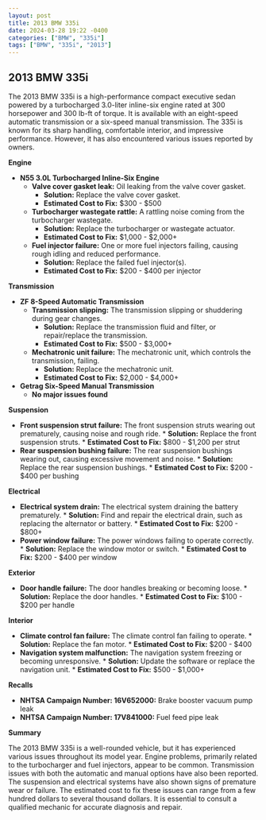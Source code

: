 ```yaml
---
layout: post
title: 2013 BMW 335i
date: 2024-03-28 19:22 -0400
categories: ["BMW", "335i"]
tags: ["BMW", "335i", "2013"]
---
```

## 2013 BMW 335i

The 2013 BMW 335i is a high-performance compact executive sedan powered by a turbocharged 3.0-liter inline-six engine rated at 300 horsepower and 300 lb-ft of torque. It is available with an eight-speed automatic transmission or a six-speed manual transmission. The 335i is known for its sharp handling, comfortable interior, and impressive performance. However, it has also encountered various issues reported by owners.

**Engine**

* **N55 3.0L Turbocharged Inline-Six Engine**
    * **Valve cover gasket leak:** Oil leaking from the valve cover gasket.
        * **Solution:** Replace the valve cover gasket.
        * **Estimated Cost to Fix:** $300 - $500
    * **Turbocharger wastegate rattle:** A rattling noise coming from the turbocharger wastegate.
        * **Solution:** Replace the turbocharger or wastegate actuator.
        * **Estimated Cost to Fix:** $1,000 - $2,000+
    * **Fuel injector failure:** One or more fuel injectors failing, causing rough idling and reduced performance.
        * **Solution:** Replace the failed fuel injector(s).
        * **Estimated Cost to Fix:** $200 - $400 per injector

**Transmission**

* **ZF 8-Speed Automatic Transmission**
    * **Transmission slipping:** The transmission slipping or shuddering during gear changes.
        * **Solution:** Replace the transmission fluid and filter, or repair/replace the transmission.
        * **Estimated Cost to Fix:** $500 - $3,000+
    * **Mechatronic unit failure:** The mechatronic unit, which controls the transmission, failing.
        * **Solution:** Replace the mechatronic unit.
        * **Estimated Cost to Fix:** $2,000 - $4,000+
* **Getrag Six-Speed Manual Transmission**
    * **No major issues found**

**Suspension**

* **Front suspension strut failure:** The front suspension struts wearing out prematurely, causing noise and rough ride.
        * **Solution:** Replace the front suspension struts.
        * **Estimated Cost to Fix:** $800 - $1,200 per strut
* **Rear suspension bushing failure:** The rear suspension bushings wearing out, causing excessive movement and noise.
        * **Solution:** Replace the rear suspension bushings.
        * **Estimated Cost to Fix:** $200 - $400 per bushing

**Electrical**

* **Electrical system drain:** The electrical system draining the battery prematurely.
        * **Solution:** Find and repair the electrical drain, such as replacing the alternator or battery.
        * **Estimated Cost to Fix:** $200 - $800+
* **Power window failure:** The power windows failing to operate correctly.
        * **Solution:** Replace the window motor or switch.
        * **Estimated Cost to Fix:** $200 - $400 per window

**Exterior**

* **Door handle failure:** The door handles breaking or becoming loose.
        * **Solution:** Replace the door handles.
        * **Estimated Cost to Fix:** $100 - $200 per handle

**Interior**

* **Climate control fan failure:** The climate control fan failing to operate.
        * **Solution:** Replace the fan motor.
        * **Estimated Cost to Fix:** $200 - $400
* **Navigation system malfunction:** The navigation system freezing or becoming unresponsive.
        * **Solution:** Update the software or replace the navigation unit.
        * **Estimated Cost to Fix:** $500 - $1,000+

**Recalls**

* **NHTSA Campaign Number: 16V652000:** Brake booster vacuum pump leak
* **NHTSA Campaign Number: 17V841000:** Fuel feed pipe leak

**Summary**

The 2013 BMW 335i is a well-rounded vehicle, but it has experienced various issues throughout its model year. Engine problems, primarily related to the turbocharger and fuel injectors, appear to be common. Transmission issues with both the automatic and manual options have also been reported. The suspension and electrical systems have also shown signs of premature wear or failure. The estimated cost to fix these issues can range from a few hundred dollars to several thousand dollars. It is essential to consult a qualified mechanic for accurate diagnosis and repair.
